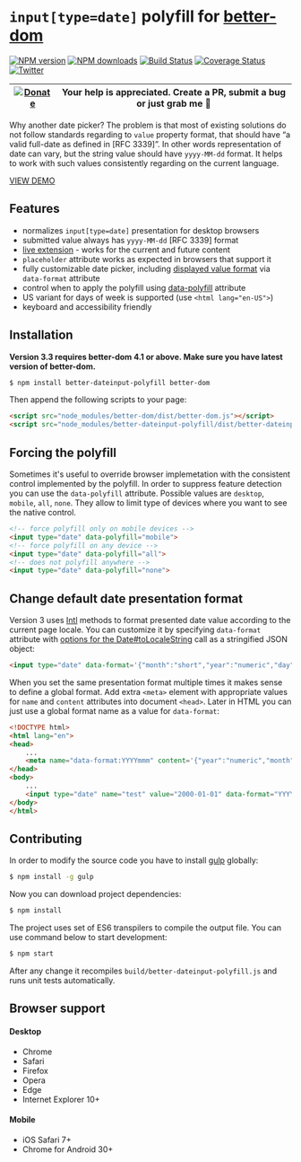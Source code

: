 # `input[type=date]` polyfill for [better-dom](https://github.com/chemerisuk/better-dom)

[![NPM version][npm-version]][npm-url] [![NPM downloads][npm-downloads]][npm-url] [![Build Status][travis-image]][travis-url] [![Coverage Status][coveralls-image]][coveralls-url] [![Twitter][twitter-follow]][twitter-url]

| [![Donate](https://www.paypalobjects.com/en_US/i/btn/btn_donateCC_LG.gif)][donate-url] | Your help is appreciated. Create a PR, submit a bug or just grab me :beer: |
|-|-|

Why another date picker? The problem is that most of existing solutions do not follow standards regarding to `value` property format, that should have “a valid full-date as defined in [RFC 3339]”. In other words representation of date can vary, but the string value should have `yyyy-MM-dd` format. It helps to work with such values consistently regarding on the current language.

[VIEW DEMO](http://chemerisuk.github.io/better-dateinput-polyfill/)

## Features

* normalizes `input[type=date]` presentation for desktop browsers
* submitted value always has `yyyy-MM-dd` [RFC 3339] format
* [live extension](https://github.com/chemerisuk/better-dom/wiki/Live-extensions) - works for the current and future content
* `placeholder` attribute works as expected in browsers that support it
* fully customizable date picker, including [displayed value format](https://github.com/chemerisuk/better-dateinput-polyfill#change-default-date-presentation-format) via `data-format` attribute
* control when to apply the polyfill using [data-polyfill](#forcing-the-polyfill) attribute
* US variant for days of week is supported (use `<html lang="en-US">`)
* keyboard and accessibility friendly

## Installation
**Version 3.3 requires better-dom 4.1 or above. Make sure you have latest version of better-dom.**

```sh
$ npm install better-dateinput-polyfill better-dom
```

Then append the following scripts to your page:
```html
<script src="node_modules/better-dom/dist/better-dom.js"></script>
<script src="node_modules/better-dateinput-polyfill/dist/better-dateinput-polyfill.js"></script>
```

## Forcing the polyfill
Sometimes it's useful to override browser implemetation with the consistent control implemented by the polyfill. In order to suppress feature detection you can use the `data-polyfill` attribute. Possible values are `desktop`, `mobile`, `all`, `none`. They allow to limit type of devices where you want to see the native control.

```html
<!-- force polyfill only on mobile devices -->
<input type="date" data-polyfill="mobile">
<!-- force polyfill on any device -->
<input type="date" data-polyfill="all">
<!-- does not polyfill anywhere -->
<input type="date" data-polyfill="none">
```

## Change default date presentation format
Version 3 uses [Intl](https://developer.mozilla.org/en-US/docs/Web/JavaScript/Reference/Global_Objects/Intl) methods to format presented date value according to the current page locale. You can customize it by specifying `data-format` attribute with [options for the Date#toLocaleString](https://developer.mozilla.org/en-US/docs/Web/JavaScript/Reference/Global_Objects/Date/toLocaleString) call as a stringified JSON object:
```html
<input type="date" data-format='{"month":"short","year":"numeric","day":"numeric"}'>
```

When you set the same presentation format multiple times it makes sense to define a global format. Add extra `<meta>` element with appropriate values for `name` and `content` attributes into document `<head>`. Later in HTML you can just use a global format name as a value for `data-format`:

```html
<!DOCTYPE html>
<html lang="en">
<head>
    ...
    <meta name="data-format:YYYYmmm" content='{"year":"numeric","month":"short"}'>
</head>
<body>
    ...
    <input type="date" name="test" value="2000-01-01" data-format="YYYYmmm">
</body>
</html>
```

## Contributing
In order to modify the source code you have to install [gulp](http://gulpjs.com) globally:

```sh
$ npm install -g gulp
```

Now you can download project dependencies:
```sh
$ npm install
```

The project uses set of ES6 transpilers to compile the output file. You can use command below to start development: 
```sh
$ npm start
```

After any change it recompiles `build/better-dateinput-polyfill.js` and runs unit tests automatically.

## Browser support
#### Desktop
* Chrome
* Safari
* Firefox
* Opera
* Edge
* Internet Explorer 10+

#### Mobile
* iOS Safari 7+
* Chrome for Android 30+

[npm-url]: https://www.npmjs.com/package/better-dateinput-polyfill
[npm-version]: https://img.shields.io/npm/v/better-dateinput-polyfill.svg
[npm-downloads]: https://img.shields.io/npm/dm/better-dateinput-polyfill.svg

[travis-url]: http://travis-ci.org/chemerisuk/better-dateinput-polyfill
[travis-image]: http://img.shields.io/travis/chemerisuk/better-dateinput-polyfill/master.svg

[coveralls-url]: https://coveralls.io/r/chemerisuk/better-dateinput-polyfill
[coveralls-image]: http://img.shields.io/coveralls/chemerisuk/better-dateinput-polyfill/master.svg

[twitter-url]: https://twitter.com/chemerisuk
[twitter-follow]: https://img.shields.io/twitter/follow/chemerisuk.svg?style=social&label=Follow%20me

[donate-url]: https://www.paypal.com/cgi-bin/webscr?cmd=_s-xclick&hosted_button_id=UZ4SLQP8S4UUG&source=url